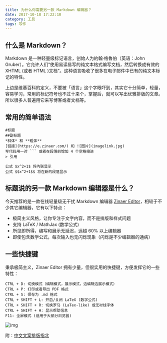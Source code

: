 ```yaml
---
title: 为什么你需要另一款 Markdown 编辑器？
date: 2017-10-18 17:22:10
category: 工具
tags: 写作
---
```

## 什么是 Markdown？

Markdown 是一种轻量级标记语言，创始人为約翰·格魯伯（英语：John Gruber）。它允许人们“使用易读易写的纯文本格式编写文档，然后转换成有效的 XHTML (或者 HTML )文档”。这种语言吸收了很多在电子邮件中已有的纯文本标记的特性。

上边是维基百科的定义，不要被「语言」这个字眼吓到，其实它十分简单，轻量，容易学习，常用的标记符号也不过十来个，掌握后，就可以写出优雅排版的文章。所以很多人普遍用它来写博客或者文档等。

## 常用的简单语法

```
#标题
##副标题
*斜体* 和 **粗体**
[链接](https://e.zinaer.com/) 和 ![图片](imagelink.jpg)
写代码用一对 ``` 或者在段落前增加 4 个空格缩进
> 引用

公式 $x^2+1$ 将內联显示
公式 $$x^2+1$$ 将在新的段落显示
```

## 标题说的另一款 Markdown 编辑器是什么？

今天推荐的是一款在线轻量级无干扰 Markdown 编辑器 [Zinaer Editor](https://e.zinaer.com/)，相较于不少其它编辑器，它有以下特点：

* 极简主义风格，让你专注于文字内容，而不是排版和样式问题
* 支持 LaTeX / MathJax (数学公式)
* 所见即所得，编写和展示无延迟，远超 60% 以上编辑器
* 即使包含数学公式，每次输入也无闪烁现象（闪烁是不少编辑器的通病）

## 一些快捷键

秉承极简主义，Zinaer Editor 拥有少量，但很实用的快捷键，方便发挥它的一些特性：

```
CTRL + D: 切换模式（编辑模式，展示模式，边编辑边展示模式）
CTRL + P: 打印或者导出 PDF 格式
CTRL + S: 保存为 .md 格式
CTRL + SHIFT + L: 开启/关闭 LaTeX (数学公式)
CTRL + SHIFT + R: 切换罗马 (LaTex-like) 或无衬线字体
CTRL + SHIFT + H: 显示帮助信息
F11: 全屏模式 (适用于大部分浏览器)
```

![img](https://e.zinaer.com/img/yanshi.gif)

附：[中文文案排版指北](https://github.com/sparanoid/chinese-copywriting-guidelines)
